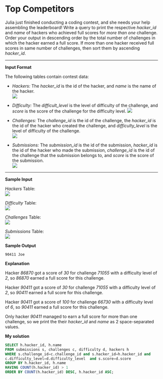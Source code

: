 ﻿# Top Competitors


Julia just finished conducting a coding contest, and she needs your help assembling the leaderboard! Write a query to print the respective  _hacker_id_  and  _name_  of hackers who achieved full scores for  _more than one_  challenge. Order your output in descending order by the total number of challenges in which the hacker earned a full score. If more than one hacker received full scores in same number of challenges, then sort them by ascending  _hacker_id_.

----------

**Input Format**

The following tables contain contest data:

-   _Hackers:_  The  _hacker_id_  is the id of the hacker, and  _name_  is the name of the hacker.  
![](https://s3.amazonaws.com/hr-challenge-images/19504/1458526776-67667350b4-ScreenShot2016-03-21at7.45.59AM.png)
    
-   _Difficulty:_  The  _difficult_level_  is the level of difficulty of the challenge, and  _score_  is the score of the challenge for the difficulty level.  ![](https://s3.amazonaws.com/hr-challenge-images/19504/1458526915-57eb75d9a2-ScreenShot2016-03-21at7.46.09AM.png)
    
-   _Challenges:_  The  _challenge_id_  is the id of the challenge, the  _hacker_id_  is the id of the hacker who created the challenge, and  _difficulty_level_  is the level of difficulty of the challenge.  
![](https://s3.amazonaws.com/hr-challenge-images/19504/1458527032-f9ca650442-ScreenShot2016-03-21at7.46.17AM.png)
    
-   _Submissions:_  The  _submission_id_  is the id of the submission,  _hacker_id_  is the id of the hacker who made the submission,  _challenge_id_  is the id of the challenge that the submission belongs to, and  _score_  is the score of the submission.  
![](https://s3.amazonaws.com/hr-challenge-images/19504/1458527077-298f8e922a-ScreenShot2016-03-21at7.46.29AM.png)
    

----------

**Sample Input**

_Hackers_  Table:  
![](https://s3.amazonaws.com/hr-challenge-images/19504/1458527241-6922b4ad87-ScreenShot2016-03-21at7.47.02AM.png)  

_Difficulty_  Table:  
![](https://s3.amazonaws.com/hr-challenge-images/19504/1458527265-7ad6852a13-ScreenShot2016-03-21at7.46.50AM.png)  

_Challenges_  Table:  
![](https://s3.amazonaws.com/hr-challenge-images/19504/1458527285-01e95eb6ec-ScreenShot2016-03-21at7.46.40AM.png)  

_Submissions_  Table:  
![](https://s3.amazonaws.com/hr-challenge-images/19504/1458527812-479a74b99f-ScreenShot2016-03-21at8.06.05AM.png)

**Sample Output**

```
90411 Joe
```

**Explanation**

Hacker  _86870_  got a score of  _30_  for challenge  _71055_  with a difficulty level of  _2_, so  _86870_  earned a full score for this challenge.

Hacker  _90411_  got a score of  _30_  for challenge  _71055_  with a difficulty level of  _2_, so  _90411_  earned a full score for this challenge.

Hacker  _90411_  got a score of  _100_  for challenge  _66730_  with a difficulty level of  _6_, so  _90411_  earned a full score for this challenge.

Only hacker  _90411_  managed to earn a full score for more than one challenge, so we print the their  _hacker_id_  and  _name_  as 2 space-separated values.

**My solution**

```sql
SELECT h.hacker_id, h.name
FROM submissions s, challenges c, difficulty d, hackers h
WHERE s.challenge_id=c.challenge_id and s.hacker_id=h.hacker_id and
c.difficulty_level=d.difficulty_level  and s.score=d.score
GROUP BY h.hacker_id, h.name
HAVING COUNT(h.hacker_id) > 1
ORDER BY COUNT(h.hacker_id) DESC, h.hacker_id ASC;
```


